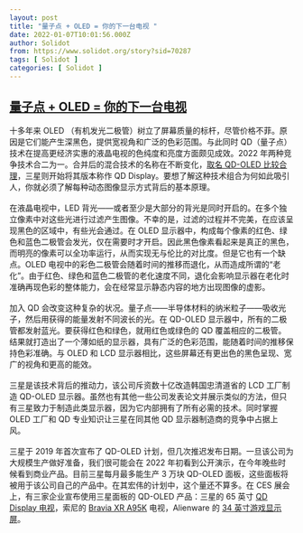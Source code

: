 ```yaml
---
layout: post
title: "量子点 + OLED = 你的下一台电视 "
date: 2022-01-07T10:01:56.000Z
author: Solidot
from: https://www.solidot.org/story?sid=70287
tags: [ Solidot ]
categories: [ Solidot ]
---
```

<!--1641549716000-->
[量子点 + OLED = 你的下一台电视](https://www.solidot.org/story?sid=70287)
------

<div>
十多年来 OLED （有机发光二极管）树立了屏幕质量的标杆，尽管价格不菲。原因是它们能产生深黑色，提供宽视角和广泛的色彩范围。与此同时 QD（量子点）技术在提高更经济实惠的液晶电视的色纯度和亮度方面颇见成效。2022 年两种竞争技术合二为一。合并后的混合技术的名称在不断变化，<a href="https://spectrum.ieee.org/qd-oled">取名 QD-OLED 比较合理</a>，三星则开始将其版本称作 QD Display。要想了解这种技术组合为何如此吸引人，你就必须了解每种动态图像显示方式背后的基本原理。<br><br>在液晶电视中，LED 背光——或者至少是大部分的背光是同时开启的。在多个独立像素中对这些光进行过滤产生图像。不幸的是，过滤的过程并不完美，在应该呈现黑色的区域中，有些光会通过。在 OLED 显示器中，构成每个像素的红色、绿色和蓝色二极管会发光，仅在需要时才开启。因此黑色像素看起来是真正的黑色，而明亮的像素可以全功率运行，从而实现无与伦比的对比度。但是它也有一个缺点。OLED 电视中的彩色二极管会随着时间的推移而退化，从而造成所谓的“老化”。由于红色、绿色和蓝色二极管的老化速度不同，退化会影响显示器在老化时准确再现色彩的整体能力，会在经常显示静态内容的地方出现图像的虚影。<br><br>加入 QD 会改变这种复杂的状况。量子点——半导体材料的纳米粒子——吸收光子，然后用获得的能量发射不同波长的光。在 QD-OLED 显示器中，所有的二极管都发射蓝光。要获得红色和绿色，就用红色或绿色的 QD 覆盖相应的二极管。结果就打造出了一个薄如纸的显示器，具有广泛的色彩范围，能随着时间的推移保持色彩准确。与 OLED 和 LCD 显示器相比，这些屏幕还有更出色的黑色呈现、宽广的视角和更高的能效。<br><br>三星是该技术背后的推动力，该公司斥资数十亿改造韩国忠清道省的 LCD 工厂制造 QD-OLED 显示器。虽然也有其他一些公司发表论文并展示类似的方法，但只有三星致力于制造此类显示器，因为它内部拥有了所有必需的技术。同时掌握 OLED 工厂和 QD 专业知识让三星在同其他 QD 显示器制造商的竞争中占据上风。<br><br>三星于 2019 年首次宣布了 QD-OLED 计划，但几次推迟发布日期。一旦该公司为大规模生产做好准备，我们很可能会在 2022 年初看到公开演示，在今年晚些时候看到商业产品。目前三星每月最多能生产 3 万块 QD-OLED 面板，这些面板将被用于该公司自己的产品中。在其宏伟的计划中，这个量还不算多。在 CES 展会上，有三家企业宣布使用三星面板的 QD-OLED 产品：三星的 65 英寸 <a href="https://ces.tech/Innovation-Awards/Honorees/2022/Best-Of/S/SAMSUNG-65%E2%80%9D-QD-DISPLAY-TV.aspx">QD Display 电视</a>，索尼的 <a href="https://electronics.sony.com/tv-video/televisions/all-tvs/p/xr65a95k" target="_blank">Bravia XR A95K</a>  电视，Alienware 的 <a href="https://www.tomsguide.com/news/alienware-34-curved-qd-oled-gaming-monitor" target="_blank">34 英寸游戏显示屏</a>。
</div>
